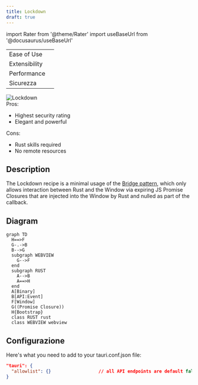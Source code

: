 ```yaml
---
title: Lockdown
draft: true
---
```


import Rater from '@theme/Rater'
import useBaseUrl from '@docusaurus/useBaseUrl'

<div className="row">
  <div className="col col--4">
    <table>
      <tr>
        <td>Ease of Use</td>
        <td><Rater value="2"/></td>
      </tr>
      <tr>
        <td>Extensibility</td>
        <td><Rater value="4"/></td>
      </tr>
      <tr>
        <td>Performance</td>
        <td><Rater value="5"/></td>
      </tr>
      <tr>
        <td>Sicurezza</td>
        <td><Rater value="5" /></td>
      </tr>
    </table>
  </div>
  <div className="col col--4 pattern-logo">
    <img src={useBaseUrl('img/recipes/Lockdown.svg')} alt="Lockdown" />
  </div>
  <div className="col col--4">
    Pros:
    <ul>
      <li>Highest security rating</li>
      <li>Elegant and powerful</li>
    </ul>
    Cons:
    <ul>
      <li>Rust skills required</li>
      <li>No remote resources</li>
    </ul>
  </div>
</div>

## Description

The Lockdown recipe is a minimal usage of the [Bridge pattern](./bridge), which only allows interaction between Rust and the Window via expiring JS Promise Closures that are injected into the Window by Rust and nulled as part of the callback.

## Diagram

```mermaid
graph TD
  H==>F
  G-.->B
  B-->G
  subgraph WEBVIEW
    G-->F
  end
  subgraph RUST
    A-->B
    A==>H
  end
  A[Binary]
  B[API:Event]
  F[Window]
  G((Promise Closure))
  H{Bootstrap}
  class RUST rust
  class WEBVIEW webview
```

## Configurazione

Here's what you need to add to your tauri.conf.json file:

```json
"tauri": {
  "allowlist": {}                  // all API endpoints are default false
}
```
